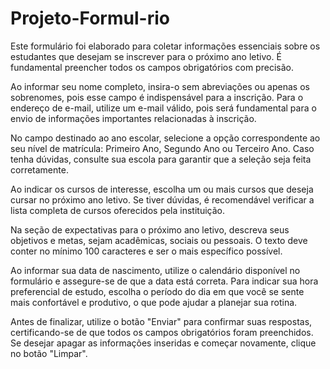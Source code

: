 # Projeto-Formul-rio

Este formulário foi elaborado para coletar informações essenciais sobre os estudantes que desejam se inscrever para o próximo ano letivo. É fundamental preencher todos os campos obrigatórios com precisão.

Ao informar seu nome completo, insira-o sem abreviações ou apenas os sobrenomes, pois esse campo é indispensável para a inscrição. Para o endereço de e-mail, utilize um e-mail válido, pois será fundamental para o envio de informações importantes relacionadas à inscrição.

No campo destinado ao ano escolar, selecione a opção correspondente ao seu nível de matrícula: Primeiro Ano, Segundo Ano ou Terceiro Ano. Caso tenha dúvidas, consulte sua escola para garantir que a seleção seja feita corretamente.

Ao indicar os cursos de interesse, escolha um ou mais cursos que deseja cursar no próximo ano letivo. Se tiver dúvidas, é recomendável verificar a lista completa de cursos oferecidos pela instituição.

Na seção de expectativas para o próximo ano letivo, descreva seus objetivos e metas, sejam acadêmicas, sociais ou pessoais. O texto deve conter no mínimo 100 caracteres e ser o mais específico possível.

Ao informar sua data de nascimento, utilize o calendário disponível no formulário e assegure-se de que a data está correta. Para indicar sua hora preferencial de estudo, escolha o período do dia em que você se sente mais confortável e produtivo, o que pode ajudar a planejar sua rotina.

Antes de finalizar, utilize o botão "Enviar" para confirmar suas respostas, certificando-se de que todos os campos obrigatórios foram preenchidos. Se desejar apagar as informações inseridas e começar novamente, clique no botão "Limpar".
